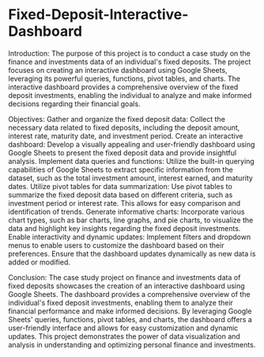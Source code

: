 # Fixed-Deposit-Interactive-Dashboard
Introduction:
The purpose of this project is to conduct a case study on the finance and investments data of an individual's fixed deposits. The project focuses on creating an interactive dashboard using Google Sheets, leveraging its powerful queries, functions, pivot tables, and charts. The interactive dashboard provides a comprehensive overview of the fixed deposit investments, enabling the individual to analyze and make informed decisions regarding their financial goals.

Objectives:
Gather and organize the fixed deposit data: Collect the necessary data related to fixed deposits, including the deposit amount, interest rate, maturity date, and investment period.
Create an interactive dashboard: Develop a visually appealing and user-friendly dashboard using Google Sheets to present the fixed deposit data and provide insightful analysis.
Implement data queries and functions: Utilize the built-in querying capabilities of Google Sheets to extract specific information from the dataset, such as the total investment amount, interest earned, and maturity dates.
Utilize pivot tables for data summarization: Use pivot tables to summarize the fixed deposit data based on different criteria, such as investment period or interest rate. This allows for easy comparison and identification of trends.
Generate informative charts: Incorporate various chart types, such as bar charts, line graphs, and pie charts, to visualize the data and highlight key insights regarding the fixed deposit investments.
Enable interactivity and dynamic updates: Implement filters and dropdown menus to enable users to customize the dashboard based on their preferences. Ensure that the dashboard updates dynamically as new data is added or modified.

Conclusion:
The case study project on finance and investments data of fixed deposits showcases the creation of an interactive dashboard using Google Sheets. The dashboard provides a comprehensive overview of the individual's fixed deposit investments, enabling them to analyze their financial performance and make informed decisions. By leveraging Google Sheets' queries, functions, pivot tables, and charts, the dashboard offers a user-friendly interface and allows for easy customization and dynamic updates. This project demonstrates the power of data visualization and analysis in understanding and optimizing personal finance and investments.
